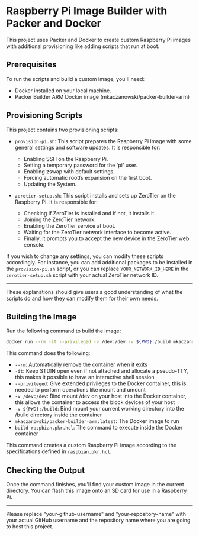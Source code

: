 

# Raspberry Pi Image Builder with Packer and Docker

This project uses Packer and Docker to create custom Raspberry Pi images with additional provisioning like adding scripts that run at boot.

## Prerequisites

To run the scripts and build a custom image, you'll need:

- Docker installed on your local machine.
- Packer Builder ARM Docker image (mkaczanowski/packer-builder-arm)

## Provisioning Scripts

This project contains two provisioning scripts:

- `provision-pi.sh`: This script prepares the Raspberry Pi image with some general settings and software updates. It is responsible for:
  - Enabling SSH on the Raspberry Pi.
  - Setting a temporary password for the 'pi' user.
  - Enabling zswap with default settings.
  - Forcing automatic rootfs expansion on the first boot.
  - Updating the System.
  
- `zerotier-setup.sh`: This script installs and sets up ZeroTier on the Raspberry Pi. It is responsible for:
  - Checking if ZeroTier is installed and if not, it installs it.
  - Joining the ZeroTier network.
  - Enabling the ZeroTier service at boot.
  - Waiting for the ZeroTier network interface to become active.
  - Finally, it prompts you to accept the new device in the ZeroTier web console.

If you wish to change any settings, you can modify these scripts accordingly. For instance, you can add additional packages to be installed in the `provision-pi.sh` script, or you can replace `YOUR_NETWORK_ID_HERE` in the `zerotier-setup.sh` script with your actual ZeroTier network ID.

---

These explanations should give users a good understanding of what the scripts do and how they can modify them for their own needs.

## Building the Image

Run the following command to build the image:

```bash
docker run --rm -it --privileged -v /dev:/dev -v ${PWD}:/build mkaczanowski/packer-builder-arm:latest build raspbian.pkr.hcl
```

This command does the following:

- `--rm`: Automatically remove the container when it exits
- `-it`: Keep STDIN open even if not attached and allocate a pseudo-TTY, this makes it possible to have an interactive shell session
- `--privileged`: Give extended privileges to the Docker container, this is needed to perform operations like mount and umount
- `-v /dev:/dev`: Bind mount /dev on your host into the Docker container, this allows the container to access the block devices of your host
- `-v ${PWD}:/build`: Bind mount your current working directory into the /build directory inside the container
- `mkaczanowski/packer-builder-arm:latest`: The Docker image to run
- `build raspbian.pkr.hcl`: The command to execute inside the Docker container

This command creates a custom Raspberry Pi image according to the specifications defined in `raspbian.pkr.hcl`.

## Checking the Output

Once the command finishes, you'll find your custom image in the current directory. You can flash this image onto an SD card for use in a Raspberry Pi.

---

Please replace "your-github-username" and "your-repository-name" with your actual GitHub username and the repository name where you are going to host this project.